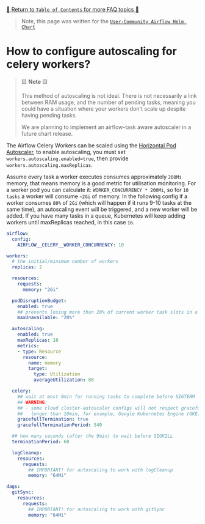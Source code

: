 [🔗 Return to `Table of Contents` for more FAQ topics 🔗](https://github.com/airflow-helm/charts/tree/main/charts/airflow#frequently-asked-questions)

> Note, this page was written for the [`User-Community Airflow Helm Chart`](https://github.com/airflow-helm/charts/tree/main/charts/airflow)

# How to configure autoscaling for celery workers?

> 🟨 __Note__ 🟨
>
> This method of autoscaling is not ideal.
> There is not necessarily a link between RAM usage, and the number of pending tasks,
> meaning you could have a situation where your workers don't scale up despite having pending tasks.
>
> We are planning to implement an airflow-task aware autoscaler in a future chart release.

The Airflow Celery Workers can be scaled using the [Horizontal Pod Autoscaler](https://kubernetes.io/docs/tasks/run-application/horizontal-pod-autoscale/),
to enable autoscaling, you must set `workers.autoscaling.enabled=true`, then provide `workers.autoscaling.maxReplicas`.

Assume every task a worker executes consumes approximately `200Mi` memory, that means memory is a good metric for utilisation monitoring.
For a worker pod you can calculate it: `WORKER_CONCURRENCY * 200Mi`, so for `10 tasks` a worker will consume `~2Gi` of memory.
In the following config if a worker consumes `80%` of `2Gi` (which will happen if it runs 9-10 tasks at the same time),
an autoscaling event will be triggered, and a new worker will be added.
If you have many tasks in a queue, Kubernetes will keep adding workers until maxReplicas reached, in this case `16`.

```yaml
airflow:
  config:
    AIRFLOW__CELERY__WORKER_CONCURRENCY: 10

workers:
  # the initial/minimum number of workers
  replicas: 2

  resources:
    requests:
      memory: "2Gi"

  podDisruptionBudget:
    enabled: true
    ## prevents losing more than 20% of current worker task slots in a voluntary disruption
    maxUnavailable: "20%"

  autoscaling:
    enabled: true
    maxReplicas: 16
    metrics:
    - type: Resource
      resource:
        name: memory
        target:
          type: Utilization
          averageUtilization: 80

  celery:
    ## wait at most 9min for running tasks to complete before SIGTERM
    ## WARNING:
    ## - some cloud cluster-autoscaler configs will not respect graceful termination
    ##   longer than 10min, for example, Google Kubernetes Engine (GKE)
    gracefullTermination: true
    gracefullTerminationPeriod: 540

  ## how many seconds (after the 9min) to wait before SIGKILL
  terminationPeriod: 60

  logCleanup:
    resources:
      requests:
        ## IMPORTANT! for autoscaling to work with logCleanup
        memory: "64Mi"

dags:
  gitSync:
    resources:
      requests:
        ## IMPORTANT! for autoscaling to work with gitSync
        memory: "64Mi"
```
